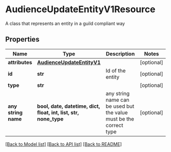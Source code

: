# AudienceUpdateEntityV1Resource

A class that represents an entity in a guild compliant way

## Properties
Name | Type | Description | Notes
------------ | ------------- | ------------- | -------------
**attributes** | [**AudienceUpdateEntityV1**](AudienceUpdateEntityV1.md) |  | [optional] 
**id** | **str** | Id of the entity | [optional] 
**type** | **str** |  | [optional] 
**any string name** | **bool, date, datetime, dict, float, int, list, str, none_type** | any string name can be used but the value must be the correct type | [optional]

[[Back to Model list]](../README.md#documentation-for-models) [[Back to API list]](../README.md#documentation-for-api-endpoints) [[Back to README]](../README.md)


